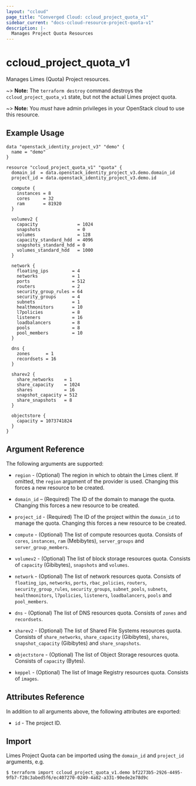 ```yaml
---
layout: "ccloud"
page_title: "Converged Cloud: ccloud_project_quota_v1"
sidebar_current: "docs-ccloud-resource-project-quota-v1"
description: |-
  Manages Project Quota Resources
---
```


# ccloud\_project\_quota\_v1

Manages Limes (Quota) Project resources.

~> **Note:** The `terraform destroy` command destroys the
`ccloud_project_quota_v1` state, but not the actual Limes project quota.

~> **Note:** You _must_ have admin privileges in your OpenStack cloud to use
this resource.

## Example Usage

```hcl
data "openstack_identity_project_v3" "demo" {
  name = "demo"
}

resource "ccloud_project_quota_v1" "quota" {
  domain_id  = data.openstack_identity_project_v3.demo.domain_id
  project_id = data.openstack_identity_project_v3.demo.id

  compute {
    instances = 8
    cores     = 32
    ram       = 81920
  }

  volumev2 {
    capacity               = 1024
    snapshots              = 0
    volumes                = 128
    capacity_standard_hdd  = 4096
    snapshots_standard_hdd = 0
    volumes_standard_hdd   = 1000
  }

  network {
    floating_ips         = 4
    networks             = 1
    ports                = 512
    routers              = 2
    security_group_rules = 64
    security_groups      = 4
    subnets              = 1
    healthmonitors       = 10
    l7policies           = 8
    listeners            = 16
    loadbalancers        = 8
    pools                = 8
    pool_members         = 10
  }

  dns {
    zones      = 1
    recordsets = 16
  }

  sharev2 {
    share_networks    = 1
    share_capacity    = 1024
    shares            = 16
    snapshot_capacity = 512
    share_snapshots   = 8
  }

  objectstore {
    capacity = 1073741824
  }
}
```

## Argument Reference

The following arguments are supported:

* `region` - (Optional) The region in which to obtain the Limes client. If
  omitted, the `region` argument of the provider is used. Changing this forces
  a new resource to be created.

* `domain_id` – (Required) The ID of the domain to manage the quota. Changing
  this forces a new resource to be created.

* `project_id` - (Required) The ID of the project within the `domain_id` to
  manage the quota. Changing this forces a new resource to be created.

* `compute` - (Optional) The list of compute resources quota. Consists of
  `cores`, `instances`, `ram` (Mebibytes), `server_groups` and
  `server_group_members`.

* `volumev2` - (Optional) The list of block storage resources quota. Consists of
  `capacity` (Gibibytes), `snapshots` and `volumes`.

* `network` - (Optional) The list of network resources quota. Consists of
  `floating_ips`, `networks`, `ports`, `rbac_policies`, `routers`,
  `security_group_rules`, `security_groups`, `subnet_pools`, `subnets`,
  `healthmonitors`, `l7policies`, `listeners`, `loadbalancers`, `pools` and
  `pool_members`.

* `dns` - (Optional) The list of DNS resources quota. Consists of `zones` and
  `recordsets`.

* `sharev2` - (Optional) The list of Shared File Systems resources quota.
  Consists of `share_networks`, `share_capacity` (Gibibytes), `shares`,
  `snapshot_capacity` (Gibibytes) and `share_snapshots`.

* `objectstore` - (Optional) The list of Object Storage resources quota.
  Consists of `capacity` (Bytes).

* `keppel` - (Optional) The list of Image Registry resources quota. Consists of
  `images`.

## Attributes Reference

In addition to all arguments above, the following attributes are exported:

* `id` - The project ID.

## Import

Limes Project Quota can be imported using the `domain_id` and `project_id`
arguments, e.g.

```
$ terraform import ccloud_project_quota_v1.demo bf2273b5-2926-4495-9fb7-f28c3abed5f6/ec407270-0249-4a82-a331-90ede2e78d9c
```
